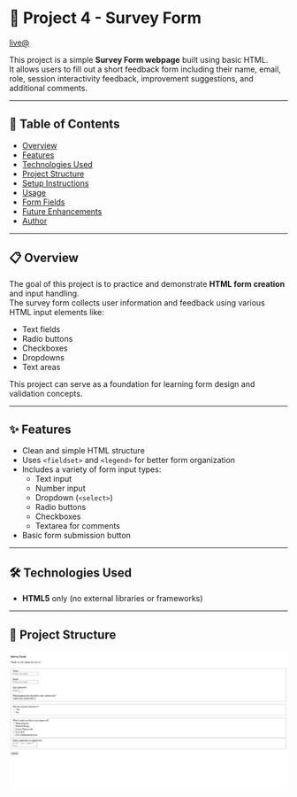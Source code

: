# 📝 Project 4 - Survey Form
[live@](https://bibinsurveyform.netlify.app/)

This project is a simple **Survey Form webpage** built using basic HTML.  
It allows users to fill out a short feedback form including their name, email, role, session interactivity feedback, improvement suggestions, and additional comments.

---

## 📖 Table of Contents
- [Overview](#overview)
- [Features](#features)
- [Technologies Used](#technologies-used)
- [Project Structure](#project-structure)
- [Setup Instructions](#setup-instructions)
- [Usage](#usage)
- [Form Fields](#form-fields)
- [Future Enhancements](#future-enhancements)
- [Author](#author)

---

## 📋 Overview

The goal of this project is to practice and demonstrate **HTML form creation** and input handling.  
The survey form collects user information and feedback using various HTML input elements like:
- Text fields
- Radio buttons
- Checkboxes
- Dropdowns
- Text areas

This project can serve as a foundation for learning form design and validation concepts.

---

## ✨ Features

- Clean and simple HTML structure  
- Uses `<fieldset>` and `<legend>` for better form organization  
- Includes a variety of form input types:
  - Text input
  - Number input
  - Dropdown (`<select>`)
  - Radio buttons
  - Checkboxes
  - Textarea for comments  
- Basic form submission button  

---

## 🛠️ Technologies Used

- **HTML5** only (no external libraries or frameworks)

---

## 📁 Project Structure

![img](./pic3.png)